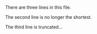 There are three lines in this file.

The second line is no longer the shortest.

The third line is truncated...
